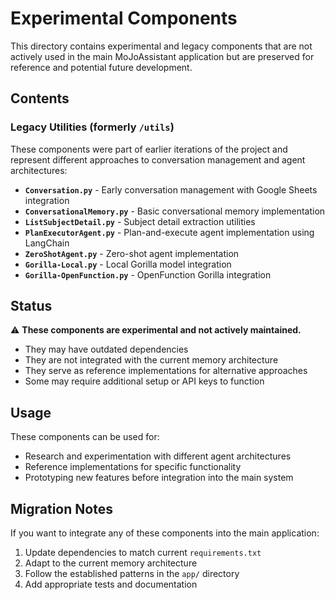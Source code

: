 # Experimental Components

This directory contains experimental and legacy components that are not actively used in the main MoJoAssistant application but are preserved for reference and potential future development.

## Contents

### Legacy Utilities (formerly `/utils`)
These components were part of earlier iterations of the project and represent different approaches to conversation management and agent architectures:

- **`Conversation.py`** - Early conversation management with Google Sheets integration
- **`ConversationalMemory.py`** - Basic conversational memory implementation
- **`ListSubjectDetail.py`** - Subject detail extraction utilities
- **`PlanExecutorAgent.py`** - Plan-and-execute agent implementation using LangChain
- **`ZeroShotAgent.py`** - Zero-shot agent implementation
- **`Gorilla-Local.py`** - Local Gorilla model integration
- **`Gorilla-OpenFunction.py`** - OpenFunction Gorilla integration

## Status

⚠️ **These components are experimental and not actively maintained.**

- They may have outdated dependencies
- They are not integrated with the current memory architecture
- They serve as reference implementations for alternative approaches
- Some may require additional setup or API keys to function

## Usage

These components can be used for:
- Research and experimentation with different agent architectures
- Reference implementations for specific functionality
- Prototyping new features before integration into the main system

## Migration Notes

If you want to integrate any of these components into the main application:
1. Update dependencies to match current `requirements.txt`
2. Adapt to the current memory architecture
3. Follow the established patterns in the `app/` directory
4. Add appropriate tests and documentation
